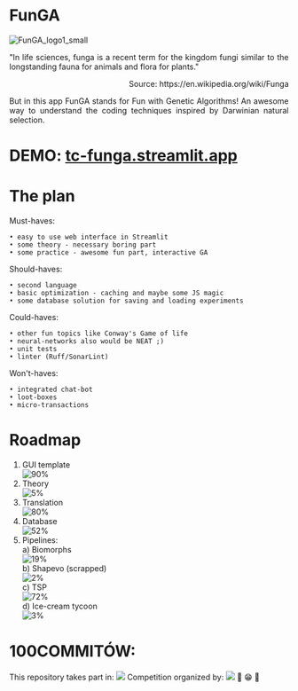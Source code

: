# FunGA

![FunGA_logo1_small](https://github.com/ticklish-caiman/FunGA/assets/91501936/49f9182c-15fc-4e71-9a74-b7eadd630728)

<p align="justify">
"In life sciences, funga is a recent term for the kingdom fungi similar to the longstanding fauna for animals and flora for plants."
  <p align="right">Source: https://en.wikipedia.org/wiki/Funga</p>
<p align="justify">
But in this app FunGA stands for Fun with Genetic Algorithms!
An awesome way to understand the coding techniques inspired by Darwinian natural selection.
</p>


# DEMO: <a href="https://tc-funga.streamlit.app">tc-funga.streamlit.app</a>

# The plan
Must-haves:

    • easy to use web interface in Streamlit
    • some theory - necessary boring part
    • some practice - awesome fun part, interactive GA

Should-haves:

    • second language
    • basic optimization - caching and maybe some JS magic
    • some database solution for saving and loading experiments

Could-haves:

    • other fun topics like Conway's Game of life
    • neural-networks also would be NEAT ;) 
    • unit tests
    • linter (Ruff/SonarLint)

Won't-haves:

    • integrated chat-bot
    • loot-boxes
    • micro-transactions


# Roadmap
1. GUI template<br/>
![90%](https://progress-bar.dev/90?title=progress&width=400)
2. Theory<br/>
![5%](https://progress-bar.dev/5?title=progress&width=400)
3. Translation<br/>
![80%](https://progress-bar.dev/80?title=progress&width=400)
4. Database<br/>
![52%](https://progress-bar.dev/52?title=progress&width=400)
5. Pipelines:<br/>
   a) Biomorphs<br/>
   ![19%](https://progress-bar.dev/19?title=progress&width=400) <br/>
   b) Shapevo (scrapped)<br/>
   ![2%](https://progress-bar.dev/2?title=progress&width=400) <br/>
   c) TSP <br/>
   ![72%](https://progress-bar.dev/72?title=progress&width=400) <br/>
   d) Ice-cream tycoon <br/>
   ![3%](https://progress-bar.dev/3?title=progress&width=400) <br/>

# 100COMMITÓW:
This repository takes part in:
[<img src="https://100commitow.pl/img/100-comittow_long.png">](https://100commitow.pl/)
Competition organized by:
[<img src="https://devmentors.io/wp-content/uploads/2022/07/logo-napis-1.png">](https://devmentors.io/)
🏁 😁 🏁
    


